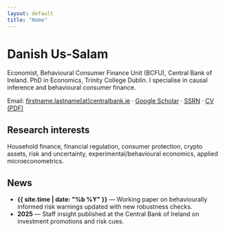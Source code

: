 ```yaml
---
layout: default
title: "Home"
---
```


# Danish Us-Salam

Economist, Behavioural Consumer Finance Unit (BCFU), Central Bank of Ireland. PhD in Economics, Trinity College Dublin. I specialise in causal inference and behavioural consumer finance.

<div class="card">
  <p class="meta">
    Email: <a href="mailto:">firstname.lastname[at]centralbank.ie</a> · 
    <a href="https://scholar.google.com/" target="_blank" rel="noopener">Google Scholar</a> · 
    <a href="https://www.ssrn.com/" target="_blank" rel="noopener">SSRN</a> · 
    <a href="/assets/cv.pdf">CV (PDF)</a>
  </p>
</div>

## Research interests
Household finance, financial regulation, consumer protection, crypto assets, risk and uncertainty, experimental/behavioural economics, applied microeconometrics.

## News
- <strong>{{ site.time | date: "%b %Y" }}</strong> — Working paper on behaviourally informed risk warnings updated with new robustness checks.
- <strong>2025</strong> — Staff insight published at the Central Bank of Ireland on investment promotions and risk cues.